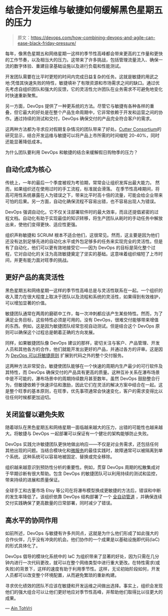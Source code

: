 # 结合开发运维与敏捷如何缓解黑色星期五的压力

> 原文：<https://devops.com/how-combining-devops-and-agile-can-ease-black-friday-pressure/>

每年，像黑色星期五和网络星期一这样的季节性高峰都会带来更高的工作量和更快的工作节奏，以及相当大的压力。这带来了许多挑战，包括管理流量流入、确保一流的数字体验、重建目录基础设施以及进行负载和性能测试。

开发团队需要在比平时更短的时间内完成日益复杂的任务。这就是敏捷的用武之地:凭借其快速失败的特性，敏捷填补了有限资源和市场需求之间的缺口。通过优先考虑自组织团队和强大的反馈，它的灵活性允许团队在业务需求不可避免地变化时快速重新聚焦。

另一方面，DevOps 提供了一种更系统的方法。尽管它与敏捷有各种各样的重叠，但它最大的好处是在整个产品生命周期中，它非常依赖于开发和运营之间的协作。通过持续的测试和交付，DevOps 确保交付的产品完全符合客户的需求。

这两种方法都为寻求应对假期复杂情况的团队带来了好处。[Cutter Consortium](https://www.cutter.com/article/merging-agile-and-devops-worth-pain-501791)的研究显示，结合开发运维与敏捷可以将产品上市所需的时间缩短 20-40%，同时还能显著降低成本。

为什么团队要利用 DevOps 和敏捷的结合来缓解假日购物季的压力？

## **自动化成为核心**

传统上，一年的最后一个季度被视为考验期，常常会让组织发挥出最大能力。 然而，如果组织还在使用过时的手工流程，标准就会滑落。 在季节性高峰期间，将高可用性系统暴露在人为错误之下，带来比平时高十倍的流量，可能会给企业带来可怕的后果。另一方面，自动化确保流程不容易出错，也不容易出现人为错误。

DevOps 强调自动化。它不仅关注部署软件时的最大效率，而且还提倡紧密的过程文档。自动化有助于实现最佳的知识转移，将生产团队从耗时的手动任务中解放出来，使他们变得更快、适应性更强。

组织声称敏捷和 SCRUM 根本不适合他们，这很常见。然而，这主要是因为他们还没有达到足够先进的自动化水平或外包足够多的任务来实现完全的灵活性。但是有了自动化，他们可以更有效地接受它——因为 DevOps 的目标是简化整个过程，它对自动化的关注为高效敏捷奠定了坚实的基础。这意味着组织缩短了上市时间，并更有能力面对旺季的挑战。

## **更好产品的高灵活性**

黑色星期五和网络星期一这样的季节性高峰总是与灵活性联系在一起。一个组织的收入潜力在很大程度上取决于团队以及流程和系统的灵活性，如果得到有效维护，可以增加显著的价值。

敏捷团队通常在两周的磨砺中工作，每一次冲刺都应该产生某些特性。然而，为了满足业务目标，这些特性必须是可用的。没有 DevOps，很难交付能够带来增值的东西。例如，这是因为敏捷团队经常忽视自动测试。但是结合这个 DevOps 原则可以确保这个过程总是朝着正确的方向发展。

同样，如果敏捷团队像 DevOps 建议的那样，密切关注与客户、产品管理、开发人员和其他各方的合作，他们就能开发出更好的产品，并通过各方的评审。这是因为 [DevOps 可以将敏捷原则](https://medium.com/@LazaroIbanez/agile-development-what-is-devops-what-are-the-benefits-ce9dcb210d42) 扩展到代码之外的整个交付服务。

这两种方法非常契合。敏捷使团队能够在一个快速的周期内生产最少的可行软件及其特性，而 DevOps 确保交付的产品具有更高的质量。这种互补关系在瀑布场景中是不可能的，瀑布场景中的周期持续数月甚至数年。虽然 DevOps 鼓励整合行为，但敏捷依赖于快速评估和激励，因此它们在灵活的解决方案中结合在一起。这是整个旺季的基本原则，在旺季，优先事项通常会快速变化，客户的需求变得比以往任何时候都更加迫切。

## **关闭监督以避免失败**

随着球队在黑色星期五和网络星期一面临越来越大的压力，出错的可能性也越来越大。将敏捷与 DevOps 一起部署可以保证有一个健壮的架构能够防止失败。

DevOps 实践允许敏捷团队更快地做出响应——不仅是对业务需求，还包括任何其他出现的问题。当结合模块化和[微服务](https://devops.com/five-microservices-worst-practices/)的最佳实践时，故障通常可以被隔离到单个系统。这种系统可以容易地被固定、替换或完全移除。

组织越来越意识到预防性分析的重要性。例如，贯穿 DevOps 周期的松散集成对于早期诊断有很大帮助。包含 DevOps 的敏捷团队可以利用持续的测试和监控，带来持续的进展和质量保证。

全球手工和古董市场 Etsy 等公司在将瀑布模型换成更敏捷的方法后，错误和中断的发生率降低了。该组织依靠 DevOps 结构部署了一个 [全自动管道](https://techbeacon.com/devops/10-companies-killing-it-devops) ，并确保连续交付实践确保了更高数量的日常部署，同时减少了错误。

## **高水平的协同作用**

如前所述，DevOps 与敏捷有许多共同点，这就是为什么他们形成了如此强大的合作伙伴，几乎没有冲突的机会。他们协作的一个成果是以基础设施即代码(IaC)的形式具体化了。

DevOps 倡导的模块化系统中的 IaC 为组织带来了显著的好处，因为只需在几分钟内进行一次代码更改，就可以在整个网络类型中进行重大更改。在特性需求(或失败)的背景下，这样的速度有助于利用季节性。这样，无论初始阶段如何，开发人员都可以改变整个环境配置，从而避免繁琐的重新构建。

寻求优化绩效的团队不应该在敏捷和开发运维之间做出选择。事实上，组织会发现他们的强大组合可以让他们更好地应对季节性高峰，并帮助他们取得比以往更大的成果。

— [Ain TohVri](https://devops.com/author/ain-tohvri/)